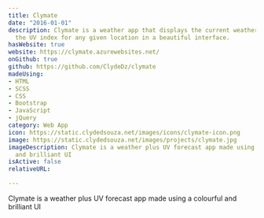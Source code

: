 ```yaml
---
title: Clymate
date: "2016-01-01"
description: Clymate is a weather app that displays the current weather as well as
  the UV index for any given location in a beautiful interface.
hasWebsite: true
website: https://clymate.azurewebsites.net/
onGithub: true
github: https://github.com/ClydeDz/clymate
madeUsing:
- HTML
- SCSS
- CSS
- Bootstrap
- JavaScript
- jQuery
category: Web App
icon: https://static.clydedsouza.net/images/icons/clymate-icon.png
image: https://static.clydedsouza.net/images/projects/clymate.jpg
imageDescription: Clymate is a weather plus UV forecast app made using a colourful
  and brilliant UI
isActive: false
relativeURL: 

---
```


Clymate is a weather plus UV forecast app made using a colourful and brilliant UI


